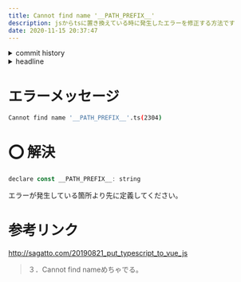 ```yaml
---
title: Cannot find name '__PATH_PREFIX__'
description: jsからtsに置き換えている時に発生したエラーを修正する方法です
date: 2020-11-15 20:37:47
---
```

<!-- history area start -->
<details><summary>commit history</summary><div><ol>

</ol></div></details>
<!-- history area end -->
<!-- toc area start -->
<details><summary>headline</summary><div>
<!-- START doctoc generated TOC please keep comment here to allow auto update -->
<!-- DON'T EDIT THIS SECTION, INSTEAD RE-RUN doctoc TO UPDATE -->


- [エラーメッセージ](#%E3%82%A8%E3%83%A9%E3%83%BC%E3%83%A1%E3%83%83%E3%82%BB%E3%83%BC%E3%82%B8)
- [⭕ 解決](#-%E8%A7%A3%E6%B1%BA)
- [参考リンク](#%E5%8F%82%E8%80%83%E3%83%AA%E3%83%B3%E3%82%AF)

<!-- END doctoc generated TOC please keep comment here to allow auto update -->

</div></details>

<!-- toc area end -->

# エラーメッセージ

```bash
Cannot find name '__PATH_PREFIX__'.ts(2304)
```

# ⭕ 解決

```javascript
declare const __PATH_PREFIX__: string
```

エラーが発生している箇所より先に定義してください。

# 参考リンク
http://sagatto.com/20190821_put_typescript_to_vue_js
> ３．Cannot find nameめちゃでる。
